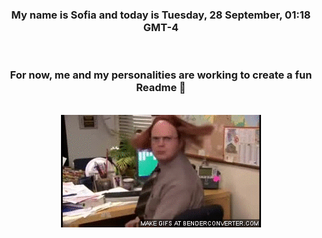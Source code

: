 


<div align="center">
<h3 >My name is Sofia and today is Tuesday, 28 September, 01:18 GMT-4</h3><br>
<h3 >For now, me and my personalities are working to create a fun Readme 👋
</h3><br>
<img src='img/dwight.gif' alt='working...'/>
</div>
